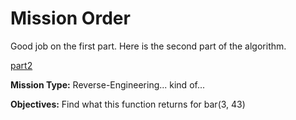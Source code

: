 # Mission Order

Good job on the first part. Here is the second part of the algorithm.

[part2](wtf_pire.py)

**Mission Type:** Reverse-Engineering... kind of...

**Objectives:** Find what this function returns for bar(3, 43)
